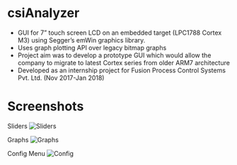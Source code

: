 # csiAnalyzer
- GUI for 7” touch screen LCD on an embedded target (LPC1788 Cortex M3) using Segger’s emWin graphics library. 
- Uses graph plotting API over legacy bitmap graphs 
- Project aim was to develop a prototype GUI which would allow the company to migrate to latest Cortex series from older ARM7   architecture
- Developed as an internship project for Fusion Process Control Systems Pvt. Ltd. (Nov 2017-Jan 2018)


# Screenshots

Sliders
![Sliders](https://github.com/Satkarni/csiAnalyzer/blob/master/Screenshots/Sliders.PNG)

Graphs
![Graphs](https://github.com/Satkarni/csiAnalyzer/blob/master/Screenshots/Graph.PNG)

Config Menu
![Config](https://github.com/Satkarni/csiAnalyzer/blob/master/Screenshots/Calib.PNG)
